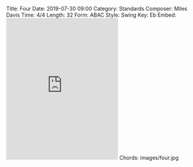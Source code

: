 Title: Four
Date: 2019-07-30 09:00
Category: Standards
Composer: Miles Davis
Time: 4/4
Length: 32
Form: ABAC
Style: Swing
Key: Eb
Embed: <iframe src="https://open.spotify.com/embed/user/thatdavidmiller/playlist/5dXe0vWftrjHrgRYQ4ersH" width="300" height="380" frameborder="0" allowtransparency="true" allow="encrypted-media"></iframe>
Chords: images/four.jpg
